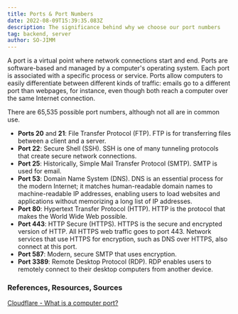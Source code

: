 ```yaml
---
title: Ports & Port Numbers
date: 2022-08-09T15:39:35.083Z
description: The significance behind why we choose our port numbers
tag: backend, server
author: SO-JIMM
---
```


A port is a virtual point where network connections start and end. Ports are software-based and managed by a computer's operating system. Each port is associated with a specific process or service. Ports allow computers to easily differentiate between different kinds of traffic: emails go to a different port than webpages, for instance, even though both reach a computer over the same Internet connection.

There are 65,535 possible port numbers, although not all are in common use.

- **Ports 20** and **21**: File Transfer Protocol (FTP). FTP is for transferring files between a client and a server.
- **Port 22**: Secure Shell (SSH). SSH is one of many tunneling protocols that create secure network connections.
- **Port 25**: Historically, Simple Mail Transfer Protocol (SMTP). SMTP is used for email.
- **Port 53**: Domain Name System (DNS). DNS is an essential process for the modern Internet; it matches human-readable domain names to machine-readable IP addresses, enabling users to load websites and applications without memorizing a long list of IP addresses.
- **Port 80**: Hypertext Transfer Protocol (HTTP). HTTP is the protocol that makes the World Wide Web possible.
- **Port 443**: HTTP Secure (HTTPS). HTTPS is the secure and encrypted version of HTTP. All HTTPS web traffic goes to port 443. Network services that use HTTPS for encryption, such as DNS over HTTPS, also connect at this port.
- **Port 587**: Modern, secure SMTP that uses encryption.
- **Port 3389**: Remote Desktop Protocol (RDP). RDP enables users to remotely connect to their desktop computers from another device.

### References, Resources, Sources

[Cloudflare - What is a computer port?](https://www.cloudflare.com/en-gb/learning/network-layer/what-is-a-computer-port/)
